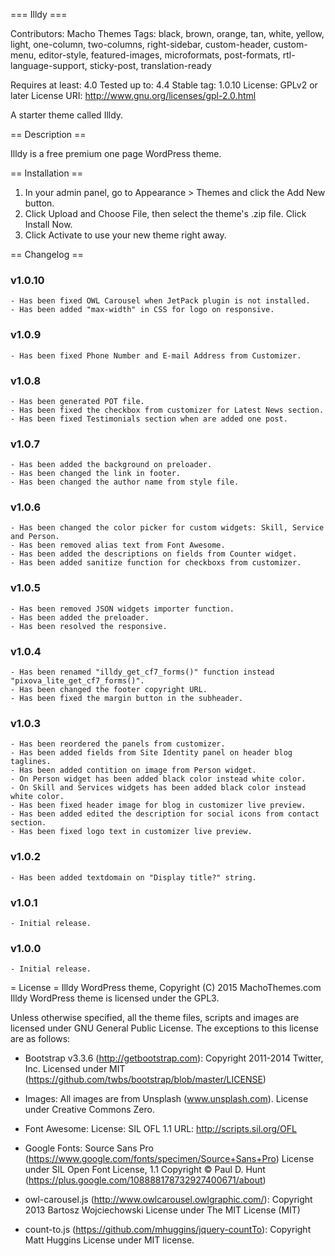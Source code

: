 === Illdy ===

Contributors: Macho Themes
Tags: black, brown, orange, tan, white, yellow, light, one-column, two-columns, right-sidebar, custom-header, custom-menu, editor-style, featured-images, microformats, post-formats, rtl-language-support, sticky-post, translation-ready

Requires at least: 4.0
Tested up to: 4.4
Stable tag: 1.0.10
License: GPLv2 or later
License URI: http://www.gnu.org/licenses/gpl-2.0.html

A starter theme called Illdy.

== Description ==

Illdy is a free premium one page WordPress theme.

== Installation ==
	
1. In your admin panel, go to Appearance > Themes and click the Add New button.
2. Click Upload and Choose File, then select the theme's .zip file. Click Install Now.
3. Click Activate to use your new theme right away.


== Changelog ==

### v1.0.10
	- Has been fixed OWL Carousel when JetPack plugin is not installed.
	- Has been added "max-width" in CSS for logo on responsive. 

### v1.0.9
	- Has been fixed Phone Number and E-mail Address from Customizer.

### v1.0.8
	- Has been generated POT file.
	- Has been fixed the checkbox from customizer for Latest News section.
	- Has been fixed Testimonials section when are added one post.

### v1.0.7
	- Has been added the background on preloader.
	- Has been changed the link in footer.
	- Has been changed the author name from style file.

### v1.0.6
	- Has been changed the color picker for custom widgets: Skill, Service and Person.
	- Has been removed alias text from Font Awesome.
	- Has been added the descriptions on fields from Counter widget.
	- Has been added sanitize function for checkboxs from customizer.

### v1.0.5
	- Has been removed JSON widgets importer function.
	- Has been added the preloader.
	- Has been resolved the responsive.

### v1.0.4
	- Has been renamed "illdy_get_cf7_forms()" function instead "pixova_lite_get_cf7_forms()".
	- Has been changed the footer copyright URL.
	- Has been fixed the margin button in the subheader.

### v1.0.3
	- Has been reordered the panels from customizer.
	- Has been added fields from Site Identity panel on header blog taglines.
	- Has been added contition on image from Person widget.
	- On Person widget has been added black color instead white color.
	- On Skill and Services widgets has been added black color instead white color.
	- Has been fixed header image for blog in customizer live preview.
	- Has been added edited the description for social icons from contact section.
	- Has been fixed logo text in customizer live preview.

### v1.0.2
	- Has been added textdomain on "Display title?" string.

### v1.0.1
	- Initial release.

### v1.0.0
	- Initial release.


= License =
Illdy WordPress theme, Copyright (C) 2015 MachoThemes.com
Illdy WordPress theme is licensed under the GPL3.

Unless otherwise specified, all the theme files, scripts and images are licensed under GNU General Public License.
The exceptions to this license are as follows:

* Bootstrap v3.3.6 (http://getbootstrap.com):
    Copyright 2011-2014 Twitter, Inc.
    Licensed under MIT (https://github.com/twbs/bootstrap/blob/master/LICENSE)

* Images:
	All images are from Unsplash (www.unsplash.com).
	License under Creative Commons Zero.

* Font Awesome:
	License: SIL OFL 1.1
	URL: http://scripts.sil.org/OFL

* Google Fonts:
	Source Sans Pro (https://www.google.com/fonts/specimen/Source+Sans+Pro)
	License under SIL Open Font License, 1.1
	Copyright © Paul D. Hunt (https://plus.google.com/108888178732927400671/about)

* owl-carousel.js (http://www.owlcarousel.owlgraphic.com/):
	Copyright 2013 Bartosz Wojciechowski
	License under The MIT License (MIT)

* count-to.js (https://github.com/mhuggins/jquery-countTo):
	Copyright Matt Huggins
	License under MIT license.